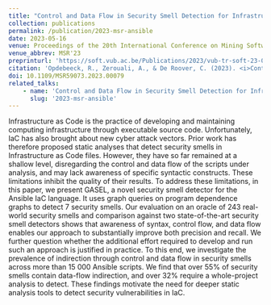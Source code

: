 ```yaml
---
title: "Control and Data Flow in Security Smell Detection for Infrastructure as Code: Is It Worth the Effort?"
collection: publications
permalink: /publication/2023-msr-ansible
date: 2023-05-16
venue: Proceedings of the 20th International Conference on Mining Software Repositories (MSR'23)
venue_abbrev: MSR'23
preprinturl: 'https://soft.vub.ac.be/Publications/2023/vub-tr-soft-23-09.pdf'
citation: 'Opdebeeck, R., Zerouali, A., & De Roover, C. (2023). <i>Control and Data Flow in Security Smell Detection for Infrastructure as Code: Is It Worth the Effort?</i> In Proceedings of the 20th International Conference on Mining Software Repositories (MSR 2023).'
doi: 10.1109/MSR59073.2023.00079
related_talks:
    - name: 'Control and Data Flow in Security Smell Detection for Infrastructure as Code: Is It Worth the Effort?'
      slug: '2023-msr-ansible'
---
```

Infrastructure as Code is the practice of developing
and maintaining computing infrastructure through executable
source code. Unfortunately, IaC has also brought about new
cyber attack vectors. Prior work has therefore proposed static
analyses that detect security smells in Infrastructure as Code
files. However, they have so far remained at a shallow level,
disregarding the control and data flow of the scripts under
analysis, and may lack awareness of specific syntactic constructs.
These limitations inhibit the quality of their results. To address
these limitations, in this paper, we present GASEL, a novel
security smell detector for the Ansible IaC language. It uses
graph queries on program dependence graphs to detect 7 security
smells. Our evaluation on an oracle of 243 real-world security
smells and comparison against two state-of-the-art security smell
detectors shows that awareness of syntax, control flow, and data
flow enables our approach to substantially improve both precision
and recall. We further question whether the additional effort
required to develop and run such an approach is justified in
practice. To this end, we investigate the prevalence of indirection
through control and data flow in security smells across more than
15 000 Ansible scripts. We find that over 55% of security smells
contain data-flow indirection, and over 32% require a whole-project analysis to detect. These findings motivate the need for
deeper static analysis tools to detect security vulnerabilities in
IaC.
